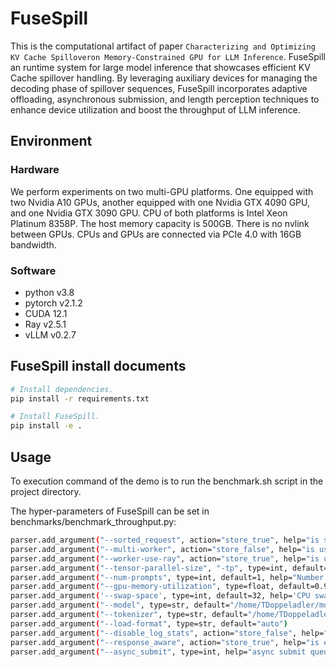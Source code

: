 # FuseSpill
This is the computational artifact of paper `Characterizing and Optimizing KV Cache Spilloveron Memory-Constrained GPU for LLM Inference`.
FuseSpill an runtime system for large model inference that showcases efficient KV Cache spillover handling. By leveraging auxiliary devices for managing the decoding phase of spillover sequences, FuseSpill incorporates adaptive offloading, asynchronous submission, and length perception techniques to enhance device utilization and boost the throughput of LLM inference.

## Environment
### Hardware
We perform experiments on two multi-GPU platforms.
One equipped with two Nvidia A10 GPUs, another equipped with one Nvidia GTX 4090 GPU, and one Nvidia GTX 3090 GPU. CPU of both platforms is Intel Xeon Platinum 8358P. The host memory capacity is 500GB. There is no nvlink between GPUs. CPUs and GPUs are connected via PCIe 4.0 with 16GB bandwidth.

### Software
- python v3.8
- pytorch v2.1.2
- CUDA 12.1
- Ray v2.5.1
- vLLM v0.2.7

## FuseSpill install documents

```bash
# Install dependencies.
pip install -r requirements.txt

# Install FuseSpill.
pip install -e .
```

## Usage
To execution command of the demo is to run the benchmark.sh script in the project directory.

The hyper-parameters of FuseSpill can be set in benchmarks/benchmark_throughput.py:
```bash
parser.add_argument("--sorted_request", action="store_true", help="is sort request, store_false is true")
parser.add_argument("--multi-worker", action="store_false", help="is use multiworker, store_false is true")
parser.add_argument("--worker-use-ray", action="store_true", help="is use ray, store_true is False")
parser.add_argument("--tensor-parallel-size", "-tp", type=int, default=1, help="is enable tensor parallism of vllm")
parser.add_argument("--num-prompts", type=int, default=1, help="Number of prompts to process.")
parser.add_argument("--gpu-memory-utilization", type=float, default=0.95, help='the fraction of GPU memory')
parser.add_argument('--swap-space', type=int, default=32, help='CPU swap space size (GiB) per GPU')   
parser.add_argument("--model", type=str, default="/home/TDoppeladler/model/vicuna-7b")
parser.add_argument("--tokenizer", type=str, default="/home/TDoppeladler/model/vicuna-7b")
parser.add_argument("--load-format", type=str, default="auto")
parser.add_argument("--disable_log_stats", action="store_false", help="is disable stats, store_false is true")
parser.add_argument("--response_aware", action="store_true", help="is enable response_aware kv cache swap")
parser.add_argument("--async_submit", type=int, help="async submit queue, synchronous submission when queue length is 1 ")
```